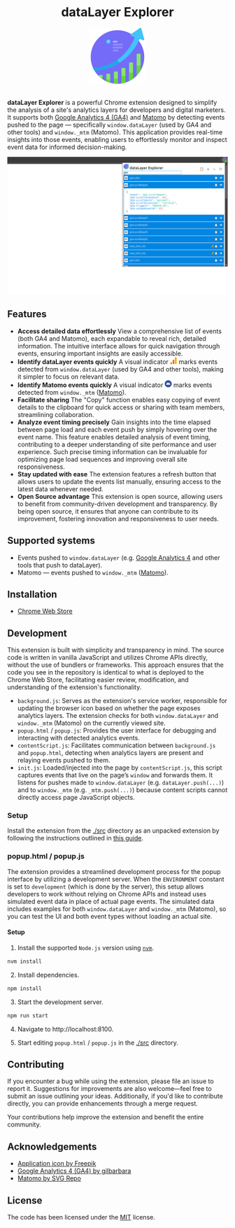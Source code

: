 <div align="center">
    <h1>dataLayer Explorer</h1>
    <img src="./src/icons/icon128.png" alt="Extension logo">
</div>
<br />

**dataLayer Explorer** is a powerful Chrome extension designed to simplify the analysis of a site's analytics layers for developers and digital marketers. It supports both [Google Analytics 4 (GA4)](https://support.google.com/analytics/answer/10089681) and [Matomo](https://matomo.org) by detecting events pushed to the page — specifically `window.dataLayer` (used by GA4 and other tools) and `window._mtm` (Matomo).
This application provides real-time insights into those events, enabling users to effortlessly monitor and inspect event data for informed decision-making.

<div align="center">
    <img src="./images/app1.png" alt="Extension screenshot">
</div>

## Features

- **Access detailed data effortlessly** View a comprehensive list of events (both GA4 and Matomo), each expandable to reveal rich, detailed information. The intuitive interface allows for quick navigation through events, ensuring important insights are easily accessible.
- **Identify dataLayer events quickly** A visual indicator <img src="./src/icons/ga4.svg" width="16" height="16" /> marks events detected from `window.dataLayer` (used by GA4 and other tools), making it simpler to focus on relevant data.
- **Identify Matomo events quickly** A visual indicator <img src="./src/icons/matomo.svg" width="16" height="16" /> marks events detected from `window._mtm` ([Matomo](https://matomo.org)).
- **Facilitate sharing** The "Copy" function enables easy copying of event details to the clipboard for quick access or sharing with team members, streamlining collaboration.
- **Analyze event timing precisely** Gain insights into the time elapsed between page load and each event push by simply hovering over the event name. This feature enables detailed analysis of event timing, contributing to a deeper understanding of site performance and user experience. Such precise timing information can be invaluable for optimizing page load sequences and improving overall site responsiveness.
- **Stay updated with ease** The extension features a refresh button that allows users to update the events list manually, ensuring access to the latest data whenever needed.
- **Open Source advantage** This extension is open source, allowing users to benefit from community-driven development and transparency. By being open source, it ensures that anyone can contribute to its improvement, fostering innovation and responsiveness to user needs.

## Supported systems

- Events pushed to `window.dataLayer` (e.g. [Google Analytics 4](https://support.google.com/analytics/answer/10089681) and other tools that push to dataLayer).
- Matomo — events pushed to `window._mtm` ([Matomo](https://matomo.org)).

## Installation

- [Chrome Web Store](https://chromewebstore.google.com/detail/datalayer-explorer/akeipgacajnejdmcdmjcilfmhmaejjoe)

## Development

This extension is built with simplicity and transparency in mind. The source code is written in vanilla JavaScript and utilizes Chrome APIs directly, without the use of bundlers or frameworks. This approach ensures that the code you see in the repository is identical to what is deployed to the Chrome Web Store, facilitating easier review, modification, and understanding of the extension's functionality.

- `background.js`: Serves as the extension's service worker, responsible for updating the browser icon based on whether the page exposes analytics layers. The extension checks for both `window.dataLayer` and `window._mtm` (Matomo) on the currently viewed site.
- `popup.html` / `popup.js`: Provides the user interface for debugging and interacting with detected analytics events.
- `contentScript.js`: Facilitates communication between `background.js` and `popup.html`, detecting when analytics layers are present and relaying events pushed to them.
- `init.js`: Loaded/injected into the page by `contentScript.js`, this script captures events that live on the page’s `window` and forwards them. It listens for pushes made to `window.dataLayer` (e.g. `dataLayer.push(...)`) and to `window._mtm` (e.g. `_mtm.push(...)`) because content scripts cannot directly access page JavaScript objects.

### Setup

Install the extension from the [./src](./src) directory as an unpacked extension by following the instructions outlined in [this guide](https://developer.chrome.com/docs/extensions/get-started/tutorial/hello-world#load-unpacked).

### popup.html / popup.js

The extension provides a streamlined development process for the popup interface by utilizing a development server. When the `ENVIRONMENT` constant is set to `development` (which is done by the server), this setup allows developers to work without relying on Chrome APIs and instead uses simulated event data in place of actual page events. The simulated data includes examples for both `window.dataLayer` and `window._mtm` (Matomo), so you can test the UI and both event types without loading an actual site.

#### Setup

1. Install the supported `Node.js` version using [`nvm`](https://github.com/nvm-sh/nvm).

```bash
nvm install
```

2. Install dependencies.

```bash
npm install
```

3. Start the development server.

```bash
npm run start
```

4. Navigate to http://localhost:8100.

5. Start editing `popup.html` / `popup.js` in the [./src](./src) directory.

## Contributing

If you encounter a bug while using the extension, please file an issue to report it. Suggestions for improvements are also welcome—feel free to submit an issue outlining your ideas. Additionally, if you'd like to contribute directly, you can provide enhancements through a merge request.

Your contributions help improve the extension and benefit the entire community.

## Acknowledgements

- [Application icon by Freepik](https://www.freepik.com/icon/profit_2382603#fromView=family&page=1&position=89&uuid=8883d7b3-8586-4727-a7a4-7fdbe25f53db)
- [Google Analytics 4 (GA4) by gilbarbara](https://www.svgrepo.com/svg/353804/google-analytics)
- [Matomo by SVG Repo](https://www.svgrepo.com/svg/331481/matomo)

## License

The code has been licensed under the [MIT](https://opensource.org/license/mit) license.

